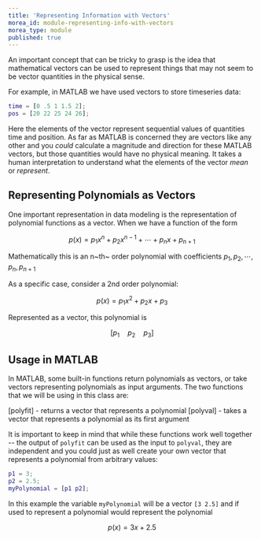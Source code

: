 ```yaml
---
title: 'Representing Information with Vectors'
morea_id: module-representing-info-with-vectors
morea_type: module
published: true
---
```

An important concept that can be tricky to grasp is the idea that
mathematical vectors can be used to represent things that may not seem
to be vector quantities in the physical sense.

For example, in MATLAB we have used vectors to store timeseries data:

``` matlab
time = [0 .5 1 1.5 2];
pos = [20 22 25 24 26];
```
Here the elements of the vector represent sequential values of quantities time and position. As far as MATLAB is concerned they are vectors like any other and you *could* calculate a magnitude and direction for these MATLAB vectors, but those quantities would have no physical meaning. It takes a human interpretation to understand what the elements of the vector *mean* or *represent*.

## Representing Polynomials as Vectors

One important representation in data modeling is the representation of
polynomial functions as a vector. When we have a function of the form

$$
p(x) = p_{1}x^{n} + p_{2}x^{n-1} + \cdots + p_{n}x + p_{n+1}
$$

Mathematically this is an n~th~ order polynomial with coefficients
$p_{1}, p_{2}, \cdots, p_{n}, p_{n+1}$

As a specific case, consider a 2nd order polynomial:

$$
p(x) = p_{1}x^{2} + p_{2}x + p_{3}
$$

Represented as a vector, this polynomial is

$$
[p_{1} \quad p_{2} \quad  p_{3}]
$$

## Usage in MATLAB

In MATLAB, some built-in functions return polynomials as vectors, or take vectors representing polynomials as input arguments.  The two functions that we will be using in this class are:

[polyfit] - returns a vector that represents a polynomial
[polyval] - takes a vector that represents a polynomial as its first argument

It is important to keep in mind that while these functions work well together -- the output of `polyfit` can be used as the input to `polyval`, they are independent and you could just as well create your own vector that represents a polynomial from arbitrary values:

``` matlab
p1 = 3;
p2 = 2.5;
myPolynomial = [p1 p2];
```

In this example the variable `myPolynomial` will be a vector `[3 2.5]` and if used to represent a polynomial would represent the polynomial

$$ 
p(x) = 3x + 2.5
$$

